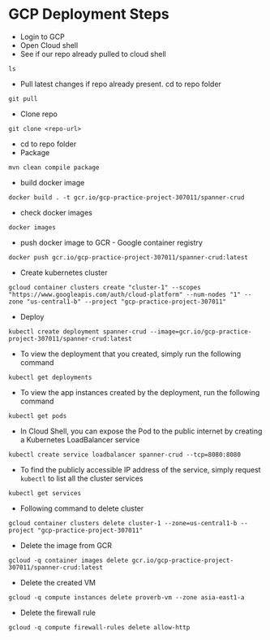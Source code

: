 # GCP Deployment Steps

* Login to GCP
* Open Cloud shell
* See if our repo already pulled to cloud shell
```
ls
```
* Pull latest changes if repo already present. cd to repo folder
```
git pull
```
* Clone repo
```
git clone <repo-url>
```
* cd to repo folder
* Package
```
mvn clean compile package
```
* build docker image
```
docker build . -t gcr.io/gcp-practice-project-307011/spanner-crud
```
* check docker images
```
docker images
```
* push docker image to GCR - Google container registry
```
docker push gcr.io/gcp-practice-project-307011/spanner-crud:latest
```
* Create kubernetes cluster
```
gcloud container clusters create "cluster-1" --scopes "https://www.googleapis.com/auth/cloud-platform" --num-nodes "1" --zone "us-central1-b" --project "gcp-practice-project-307011"
```
* Deploy
```
kubectl create deployment spanner-crud --image=gcr.io/gcp-practice-project-307011/spanner-crud:latest
```
* To view the deployment that you created, simply run the following command
```
kubectl get deployments
```
* To view the app instances created by the deployment, run the following command
```
kubectl get pods
```
* In Cloud Shell, you can expose the Pod to the public internet by creating a Kubernetes LoadBalancer service
```
kubectl create service loadbalancer spanner-crud --tcp=8080:8080
```
* To find the publicly accessible IP address of the service, simply request `kubectl` to list all the cluster services
```
kubectl get services
```
* Following command to delete cluster
```
gcloud container clusters delete cluster-1 --zone=us-central1-b --project "gcp-practice-project-307011"
```
* Delete the image from GCR
```
gcloud -q container images delete gcr.io/gcp-practice-project-307011/spanner-crud:latest
```
* Delete the created VM
```
gcloud -q compute instances delete proverb-vm --zone asia-east1-a
```
* Delete the firewall rule
```
gcloud -q compute firewall-rules delete allow-http
```